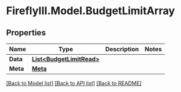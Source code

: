 # FireflyIII.Model.BudgetLimitArray

## Properties

Name | Type | Description | Notes
------------ | ------------- | ------------- | -------------
**Data** | [**List&lt;BudgetLimitRead&gt;**](BudgetLimitRead.md) |  | 
**Meta** | [**Meta**](Meta.md) |  | 

[[Back to Model list]](../README.md#documentation-for-models) [[Back to API list]](../README.md#documentation-for-api-endpoints) [[Back to README]](../README.md)


